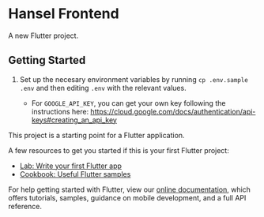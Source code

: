 # Hansel Frontend

A new Flutter project.

## Getting Started

1. Set up the necesary environment variables by running `cp .env.sample .env` and then editing `.env`
   with the relevant values.

   - For `GOOGLE_API_KEY`, you can get your own key following the instructions here: https://cloud.google.com/docs/authentication/api-keys#creating_an_api_key

This project is a starting point for a Flutter application.

A few resources to get you started if this is your first Flutter project:

- [Lab: Write your first Flutter app](https://flutter.dev/docs/get-started/codelab)
- [Cookbook: Useful Flutter samples](https://flutter.dev/docs/cookbook)

For help getting started with Flutter, view our
[online documentation](https://flutter.dev/docs), which offers tutorials,
samples, guidance on mobile development, and a full API reference.
